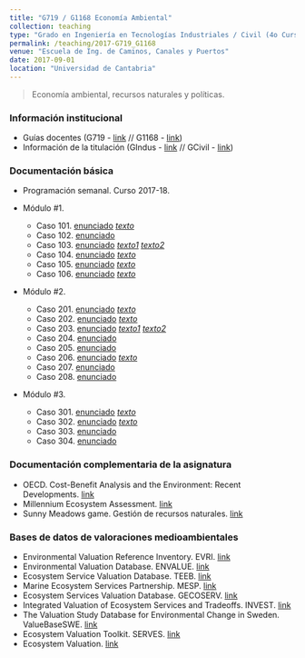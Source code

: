 ```yaml
---
title: "G719 / G1168 Economía Ambiental"
collection: teaching
type: "Grado en Ingeniería en Tecnologías Industriales / Civil (4o Curso)"
permalink: /teaching/2017-G719_G1168
venue: "Escuela de Ing. de Caminos, Canales y Puertos"
date: 2017-09-01
location: "Universidad de Cantabria"
---
```


> Economía ambiental, recursos naturales y políticas.

### Información institucional

* Guías docentes (G719 - [link](http://web.unican.es/estudios/Documents/Guias/2017/es/G719.pdf) // G1168 - [link](http://web.unican.es/estudios/Documents/Guias/2017/es/G1168.pdf))
* Información de la titulación (GIndus - [link](http://web.unican.es/centros/etsiit/estudios/asignaturas?p=108&c=2017) // GCivil - [link](http://web.unican.es/centros/caminos/estudios/detalle-estudio?p=114))


### Documentación básica

* Programación semanal. Curso 2017-18.

* Módulo #1.
  * Caso 101. [enunciado](https://github.com/saul-torres/saul-torres.github.io/raw/master/files/econamb/EconAmb%20-%20Caso_101.pdf) [*texto*](https://github.com/saul-torres/saul-torres.github.io/raw/master/files/econamb/EconAmb%20-%20Caso_101%20Lomas2005.pdf)
  * Caso 102. [enunciado](https://github.com/saul-torres/saul-torres.github.io/raw/master/files/econamb/EconAmb%20-%20Caso_102.pdf)
  * Caso 103. [enunciado](https://github.com/saul-torres/saul-torres.github.io/raw/master/files/econamb/EconAmb%20-%20Caso_103.pdf) [*texto1*](https://github.com/saul-torres/saul-torres.github.io/raw/master/files/econamb/EconAmb%20-%20Caso_103a%20Almansa2007.pdf)  [*texto2*](https://github.com/saul-torres/saul-torres.github.io/raw/master/files/econamb/EconAmb%20-%20Caso_103b%20GarciaFernandez2006.pdf)
  * Caso 104. [enunciado](https://github.com/saul-torres/saul-torres.github.io/raw/master/files/econamb/EconAmb%20-%20Caso_104.pdf) [*texto*](https://github.com/saul-torres/saul-torres.github.io/raw/master/files/econamb/EconAmb%20-%20Caso_104%20Skjern2002.pdf)
  * Caso 105. [enunciado](https://github.com/saul-torres/saul-torres.github.io/raw/master/files/econamb/EconAmb%20-%20Caso_105.pdf) [*texto*](https://github.com/saul-torres/saul-torres.github.io/raw/master/files/econamb/EconAmb%20-%20Caso_105%20ElSerafy1997.pdf)
  * Caso 106. [enunciado](https://github.com/saul-torres/saul-torres.github.io/raw/master/files/econamb/EconAmb%20-%20Caso_106_dual.pdf) [*texto*](https://github.com/saul-torres/saul-torres.github.io/raw/master/files/econamb/EconAmb%20-%20Caso_106%20Alcollarin.pdf)
* Módulo #2.
  * Caso 201. [enunciado](https://github.com/saul-torres/saul-torres.github.io/raw/master/files/econamb/EconAmb%20-%20Caso_201.pdf) [*texto*](https://github.com/saul-torres/saul-torres.github.io/raw/master/files/econamb/EconAmb%20-%20Caso_201%20DuranFuente1997.pdf)
  * Caso 202. [enunciado](https://github.com/saul-torres/saul-torres.github.io/raw/master/files/econamb/EconAmb%20-%20Caso_202.pdf) [*texto*](https://github.com/saul-torres/saul-torres.github.io/raw/master/files/econamb/EconAmb%20-%20Caso_202%20Valenzuela1993.pdf)
  * Caso 203. [enunciado](https://github.com/saul-torres/saul-torres.github.io/raw/master/files/econamb/EconAmb%20-%20Caso_203.pdf) [*texto1*](https://github.com/saul-torres/saul-torres.github.io/raw/master/files/econamb/EconAmb%20-%20Caso_203%20Leal1997.pdf) [*texto2*](https://github.com/saul-torres/saul-torres.github.io/raw/master/files/econamb/EconAmb%20-%20Caso_203%20Mendieta2000.pdf)
  * Caso 204. [enunciado](https://github.com/saul-torres/saul-torres.github.io/raw/master/files/econamb/EconAmb%20-%20Caso_204.pdf)
  * Caso 205. [enunciado](https://github.com/saul-torres/saul-torres.github.io/raw/master/files/econamb/EconAmb%20-%20Caso_205.pdf)
  * Caso 206. [enunciado](https://github.com/saul-torres/saul-torres.github.io/raw/master/files/econamb/EconAmb%20-%20Caso_206.pdf) [*texto*](https://github.com/saul-torres/saul-torres.github.io/raw/master/files/econamb/EconAmb%20-%20Caso_206%20EU.pdf)
  * Caso 207. [enunciado](https://github.com/saul-torres/saul-torres.github.io/raw/master/files/econamb/EconAmb%20-%20Caso_207.pdf)
  * Caso 208. [enunciado](https://github.com/saul-torres/saul-torres.github.io/raw/master/files/econamb/EconAmb%20-%20Caso_208.pdf)
* Módulo #3.
  * Caso 301. [enunciado](https://github.com/saul-torres/saul-torres.github.io/raw/master/files/econamb/EconAmb%20-%20Caso_301.pdf) [*texto*](https://github.com/saul-torres/saul-torres.github.io/raw/master/files/econamb/EconAmb%20-%20Caso_301%20Hardin.pdf)
  * Caso 302. [enunciado](https://github.com/saul-torres/saul-torres.github.io/raw/master/files/econamb/EconAmb%20-%20Caso_302.pdf) [*texto*](https://github.com/saul-torres/saul-torres.github.io/raw/master/files/econamb/EconAmb%20-%20Caso_302%20Hanley.pdf)
  * Caso 303. [enunciado](https://github.com/saul-torres/saul-torres.github.io/raw/master/files/econamb/EconAmb%20-%20Caso_303.pdf)
  * Caso 304. [enunciado](https://github.com/saul-torres/saul-torres.github.io/raw/master/files/econamb/EconAmb%20-%20Caso_304.pdf)


### Documentación complementaria de la asignatura

* OECD. Cost-Benefit Analysis and the Environment: Recent Developments. [link](http://www.oecd.org/env/tools-evaluation/cost-benefitanalysisandtheenvironmentrecentdevelopments.htm)
* Millennium Ecosystem Assessment. [link](http://www.millenniumassessment.org/en/index.html)
* Sunny Meadows game. Gestión de recursos naturales. [link](http://cashmancuneo.net/flash/fc44/foodchain.swf)


### Bases de datos de valoraciones medioambientales

* Environmental Valuation Reference Inventory. EVRI. [link](https://www.evri.ca/Global/Splash.aspx)
* Environmental Valuation Database. ENVALUE. [link](http://www.environment.nsw.gov.au/envalueapp/)
* Ecosystem Service Valuation Database. TEEB. [link](http://www.fsd.nl/esp/80763/5/0/50)
* Marine Ecosystem Services Partnership. MESP. [link](http://www.marineecosystemservices.org/)
* Ecosystem Services Valuation Database. GECOSERV. [link](http://gecoserv.org/)
* Integrated Valuation of Ecosystem Services and Tradeoffs. INVEST. [link](http://www.naturalcapitalproject.org/invest/)
* The Valuation Study Database for Environmental Change in Sweden. ValueBaseSWE. [link](http://www.beijer.kva.se/valuebase.htm)
* Ecosystem Valuation Toolkit. SERVES. [link](http://esvaluation.org/)
* Ecosystem Valuation. [link](http://www.ecosystemvaluation.org/default.htm)



